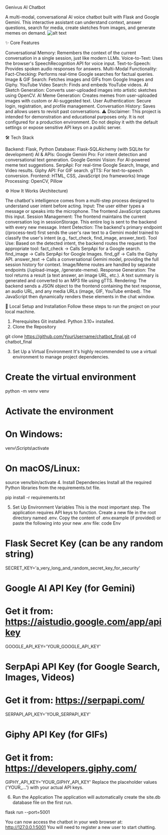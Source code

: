 Genivus AI Chatbot

A multi-modal, conversational AI voice chatbot built with Flask and Google Gemini. This interactive assistant can understand context, answer questions, search for media, create sketches from images, and generate memes on demand.
![alt text](https://via.placeholder.com/800x400.png?text=App+Demo+GIF+Goes+Here)

✨ Core Features

Conversational Memory: Remembers the context of the current conversation in a single session, just like modern LLMs.
Voice-to-Text: Uses the browser's SpeechRecognition API for voice input.
Text-to-Speech: Provides spoken audio responses for answers.
Multi-Modal Functionality:
Fact-Checking: Performs real-time Google searches for factual queries.
Image & GIF Search: Fetches images and GIFs from Google Images and Giphy.
YouTube Video Search: Finds and embeds YouTube videos.
AI Sketch Generation: Converts user-uploaded images into artistic sketches using OpenCV.
AI Meme Generation: Creates memes from user-uploaded images with custom or AI-suggested text.
User Authentication: Secure login, registration, and profile management.
Conversation History: Saves and allows users to revisit past conversations.
⚠️ Disclaimer: This project is intended for demonstration and educational purposes only. It is not configured for a production environment. Do not deploy it with the default settings or expose sensitive API keys on a public server.


🛠️ Tech Stack

Backend: Flask, Python
Database: Flask-SQLAlchemy (with SQLite for development)
AI & APIs:
Google Gemini Pro: For intent detection and conversational text generation.
Google Gemini Vision: For AI-powered meme text suggestions.
SerpApi: For real-time Google Search, Image, and Video results.
Giphy API: For GIF search.
gTTS: For text-to-speech conversion.
Frontend: HTML, CSS, JavaScript (no frameworks)
Image Processing: OpenCV, Pillow


⚙️ How It Works (Architecture)

The chatbot's intelligence comes from a multi-step process designed to understand user intent before acting.
Input: The user either types a message or speaks into the microphone. The frontend JavaScript captures this input.
Session Management: The frontend maintains the current conversation log in sessionStorage. This entire log is sent to the backend with every new message.
Intent Detection: The backend's primary endpoint (/process-text) first sends the user's raw text to a Gemini model trained to classify the user's intent (e.g., fact_check, find_image, answer_text).
Tool Use: Based on the detected intent, the backend routes the request to the appropriate tool:
fact_check → Calls SerpApi for a Google search.
find_image → Calls SerpApi for Google Images.
find_gif → Calls the Giphy API.
answer_text → Calls a conversational Gemini model, providing the full session history for context.
Image/Meme routes are handled by separate endpoints (/upload-image, /generate-meme).
Response Generation: The tool returns a result (a text answer, an image URL, etc.). A text summary is generated and converted to an MP3 file using gTTS.
Rendering: The backend sends a JSON object to the frontend containing the text response, an audio URL, and any media URLs (image, GIF, YouTube embed). The JavaScript then dynamically renders these elements in the chat window.



🚀 Local Setup and Installation
Follow these steps to run the project on your local machine.
1. Prerequisites
Git installed.
Python 3.10+ installed.
2. Clone the Repository


git clone https://github.com/YourUsername/chatbot_final.git
cd chatbot_final


3. Set Up a Virtual Environment
It's highly recommended to use a virtual environment to manage project dependencies.



# Create the virtual environment
python -m venv venv

# Activate the environment
# On Windows:
venv\Scripts\activate
# On macOS/Linux:
source venv/bin/activate
4. Install Dependencies
Install all the required Python libraries from the requirements.txt file.


pip install -r requirements.txt


5. Set Up Environment Variables
This is the most important step. The application requires API keys to function.
Create a new file in the root directory named .env.
Copy the content of .env.example (if provided) or paste the following into your new .env file:
code
Env
# Flask Secret Key (can be any random string)
SECRET_KEY='a_very_long_and_random_secret_key_for_security'

# Google AI API Key (for Gemini)
# Get it from: https://aistudio.google.com/app/apikey
GOOGLE_API_KEY='YOUR_GOOGLE_API_KEY'

# SerpApi API Key (for Google Search, Images, Videos)
# Get it from: https://serpapi.com/
SERPAPI_API_KEY='YOUR_SERPAPI_KEY'

# Giphy API Key (for GIFs)
# Get it from: https://developers.giphy.com/
GIPHY_API_KEY='YOUR_GIPHY_API_KEY'
Replace the placeholder values ('YOUR_...') with your actual API keys.



6. Run the Application
The application will automatically create the site.db database file on the first run.


flask run --port=5001

You can now access the chatbot in your web browser at: http://127.0.0.1:5001
You will need to register a new user to start chatting.